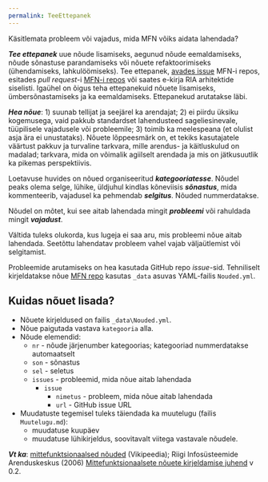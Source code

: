 ```yaml
---
permalink: TeeEttepanek
---
```


Käsitlemata probleem või vajadus, mida MFN võiks aidata lahendada?

___Tee ettepanek___ uue nõude lisamiseks, aegunud nõude eemaldamiseks, nõude sõnastuse parandamiseks või nõuete refaktoorimiseks (ühendamiseks, lahkulöömiseks). Tee ettepanek, <a href='https://github.com/e-gov/MFN/issues' target='_new'>avades issue</a> MFN-i repos, esitades _pull request_-i [MFN-i repos](https://github.com/e-gov/MFN/) või saates e-kirja RIA arhitektide siselisti. Igaühel on õigus teha ettepanekuid nõuete lisamiseks, ümbersõnastamiseks ja ka eemaldamiseks. Ettepanekud arutatakse läbi. 

___Hea nõue___: 1) suunab tellijat ja seejärel ka arendajat; 2) ei piirdu üksiku kogemusega, vaid pakkub standardset lahendusteed sageliesinevale, tüüpilisele vajadusele või probleemile; 3) toimib ka meelespeana (et olulist asja ära ei unustataks). Nõuete lõppeesmärk on, et tekiks kasutajatele väärtust pakkuv ja turvaline tarkvara, mille arendus- ja käitluskulud on madalad; tarkvara, mida on võimalik agiilselt arendada ja mis on jätkusuutlik ka pikemas perspektiivis.

Loetavuse huvides on nõued organiseeritud ___kategooriatesse___. Nõudel peaks olema selge, lühike, üldjuhul kindlas kõneviisis ___sõnastus___, mida kommenteerib, vajadusel ka pehmendab ___selgitus___. Nõuded nummerdatakse.

Nõudel on mõtet, kui see aitab lahendada mingit ___probleemi___ või rahuldada mingit ___vajadust___.

Vältida tuleks olukorda, kus lugeja ei saa aru, mis probleemi nõue aitab lahendada. Seetõttu lahendatav probleem vahel vajab väljaütlemist või selgitamist.

Probleemide arutamiseks on hea kasutada GitHub repo _issue_-sid. Tehniliselt kirjeldatakse nõue [MFN repo](https://github.com/e-gov/MFN/) kasutas `_data` asuvas YAML-failis `Nouded.yml`. 

## Kuidas nõuet lisada?

- Nõuete kirjeldused on failis `_data\Nouded.yml`.
- Nõue paigutada vastava `kategooria` alla.
- Nõude elemendid:
  - `nr` - nõude järjenumber kategoorias; kategooriad nummerdatakse automaatselt
  - `son` - sõnastus
  - `sel` - seletus
  - `issues` - probleemid, mida nõue aitab lahendada
    - `issue`
      - `nimetus` - probleem, mida nõue aitab lahendada
      - `url` - GitHub issue URL
- Muudatuste tegemisel tuleks täiendada ka muutelugu (failis `Muutelugu.md`):
  - muudatuse kuupäev
  - muudatuse lühikirjeldus, soovitavalt viitega vastavale nõudele.

___Vt ka___: [mittefunktsionaalsed nõuded](https://et.wikipedia.org/wiki/Mittefunktsionaalsed_n%C3%B5uded) (Vikipeedia);  Riigi Infosüsteemide Arenduskeskus (2006) [Mittefunktsionaalsete nõuete kirjeldamise juhend](https://www.ria.ee/public/publikatsioonid/Mittefunk_nouded.doc) v 0.2.
